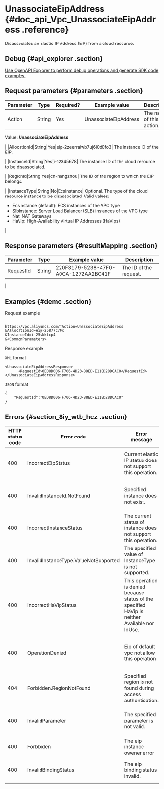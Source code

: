 # UnassociateEipAddress {#doc_api_Vpc_UnassociateEipAddress .reference}

Disassociates an Elastic IP Address \(EIP\) from a cloud resource.

## Debug {#api_explorer .section}

[Use OpenAPI Explorer to perform debug operations and generate SDK code examples.](https://api.aliyun.com/#product=Vpc&api=UnassociateEipAddress&type=RPC&version=2016-04-28)

## Request parameters {#parameters .section}

|Parameter|Type|Required?|Example value|Description|
|---------|----|---------|-------------|-----------|
|Action|String|Yes|UnassociateEipAddress| The name of this action.

 Value: **UnassociateEipAddress**

 |
|AllocationId|String|Yes|eip-2zeerraiwb7uj6i0d0fo3| The instance ID of the EIP.

 |
|InstanceId|String|Yes|i-12345678| The instance ID of the cloud resource to be disassociated.

 |
|RegionId|String|Yes|cn-hangzhou| The ID of the region to which the EIP belongs.

 |
|InstanceType|String|No|EcsInstance| Optional. The type of the cloud resource instance to be disassociated. Valid values:

 -   EcsInstance \(default\): ECS instances of the VPC type
-   SlbInstance: Server Load Balancer \(SLB\) instances of the VPC type
-   Nat: NAT Gateways
-   HaVip: High-Availability Virtual IP Addresses \(HaVips\)

 |

## Response parameters {#resultMapping .section}

|Parameter|Type|Example value|Description|
|---------|----|-------------|-----------|
|RequestId|String|220F3179-5238-47F0-A0CA-1272AA2BC41F| The ID of the request.

 |

## Examples {#demo .section}

Request example

``` {#request_demo}

https://vpc.aliyuncs.com/?Action=UnassociateEipAddress
&AllocationId=eip-25877c70x
&InstanceId=i-25skktcp4
&<CommonParameters>

```

Response example

`XML` format

``` {#xml_return_success_demo}
<UnassociateEipAddressResponse>
	  <RequestId>0ED8D006-F706-4D23-88ED-E11ED28DCAC0</RequestId>
</UnassociateEipAddressResponse>
```

`JSON` format

``` {#json_return_success_demo}
{
	"RequestId":"0ED8D006-F706-4D23-88ED-E11ED28DCAC0"
}
```

## Errors {#section_8iy_wtb_hcz .section}

|HTTP status code|Error code|Error message|Description|
|----------------|----------|-------------|-----------|
|400|IncorrectEipStatus|Current elastic IP status does not support this operation.|The status of the specified EIP does not permit this operation.|
|400|InvalidInstanceId.NotFound|Specified instance does not exist.|The specified instance does not exist.|
|400|IncorrectInstanceStatus|The current status of instance does not support this operation.|The status of the instance does not permit this operation.|
|400|InvalidInstanceType.ValueNotSupported|The specified value of InstanceType is not supported.|The value of InstanceType is invalid.|
|400|IncorrectHaVipStatus|This operation is denied because status of the specified HaVip is neither Available nor InUse.|This operation cannot be performed because the HaVip is not in the Available or InUse state.|
|400|OperationDenied|Eip of default vpc not allow this operation|The EIP of the default VPC does not support this operation.|
|404|Forbidden.RegionNotFound|Specified region is not found during access authentication.|The specified region does not exist.|
|400|InvalidParameter|The specified parameter is not valid.|The specified parameter value is invalid.|
|400|Forbbiden|The eip instance owener error|You are not authorized to call this EIP.|
|400|InvalidBindingStatus|The eip binding status invalid.|The associating status of the EIP is invalid.|

